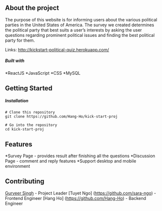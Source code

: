 ## About the project
The purpose of this website is for informing users about the various political parties in the United States of America. The survey we created determines the political party that best suits a user’s interests by asking the user questions regarding prominent political issues and finding the best political party for them.

Links: http://kickstart-political-quiz.herokuapp.com/

##### Built with
*ReactJS
*JavaScript
*CSS
*MySQL

## Getting Started
##### Installation
```
# Clone this repository
git clone https://github.com/Hang-Ho/kick-start-proj

# Go into the repository
cd kick-start-proj
```

## Features
*Survey Page - provides result after finishing all the questions
*Discussion Page - comment and reply features
*Support desktop and mobile environment


## Contributing
[Gurveer Singh](https://github.com/Gurv33r) - Project Leader
[Tuyet Ngo] (https://github.com/sara-ngo) - Frontend Engineer 
[Hang Ho] (https://github.com/Hang-Ho) - Backend Engineer
